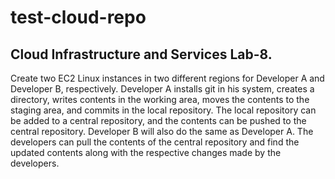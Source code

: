 # test-cloud-repo
## Cloud Infrastructure and Services Lab-8.

Create two EC2 Linux instances in two different regions for Developer A and Developer B, respectively. Developer A installs git in his system, creates a directory, writes contents in the working area, moves the contents to the staging area, and commits in the local repository. The local repository can be added to a central repository, and the contents can be pushed to the central repository. Developer B will also do the same as Developer A. The developers can pull the contents of the central repository and find the updated contents along with the respective changes made by the developers. 
